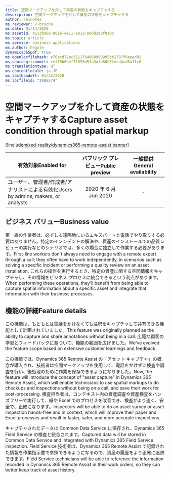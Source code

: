 ```yaml
---
title: 空間マークアップを介して資産の状態をキャプチャする
description: 空間マークアップを介して資産の状態をキャプチャする
author: relnotes
ms.reviewer: v-brycho
ms.date: 01/14/2020
ms.assetid: 4113b068-081b-ea11-a812-000d3a8f010c
ms.topic: article
ms.service: business-applications
ms.author: hegate
dynamics365pdf: true
ms.openlocfilehash: e70acd72ec3211764060990995bb1787f6eeed02
ms.sourcegitcommit: ceff5b6bef71093d51a3afb60b3fecd4cd8a11c8
ms.translationtype: HT
ms.contentlocale: ja-JP
ms.lasthandoff: 01/25/2020
ms.locfileid: "2986574"
---
```

# <a name="capture-asset-condition-through-spatial-markup"></a><span data-ttu-id="f1dfd-103">空間マークアップを介して資産の状態をキャプチャする</span><span class="sxs-lookup"><span data-stu-id="f1dfd-103">Capture asset condition through spatial markup</span></span>
[!include[mixed-reality/dynamics365-remote-assist banner](../includes/mixed-reality/dynamics365-remote-assist.md)]

| <span data-ttu-id="f1dfd-104">有効対象</span><span class="sxs-lookup"><span data-stu-id="f1dfd-104">Enabled for</span></span>    |  <span data-ttu-id="f1dfd-105">パブリック プレビュー</span><span class="sxs-lookup"><span data-stu-id="f1dfd-105">Public preview</span></span> | <span data-ttu-id="f1dfd-106">一般提供</span><span class="sxs-lookup"><span data-stu-id="f1dfd-106">General availability</span></span> | 
| ---------- | :----------: |:----------: |
|<span data-ttu-id="f1dfd-107">ユーザー、管理者/作成者/アナリストによる有効化</span><span class="sxs-lookup"><span data-stu-id="f1dfd-107">Users by admins, makers, or analysts</span></span>|<span data-ttu-id="f1dfd-108">2020 年 6 月</span><span class="sxs-lookup"><span data-stu-id="f1dfd-108">Jun 2020</span></span>| -|


## <a name="business-value"></a><span data-ttu-id="f1dfd-109">ビジネス バリュー</span><span class="sxs-lookup"><span data-stu-id="f1dfd-109">Business value</span></span>
<!-- bv start -->
<span data-ttu-id="f1dfd-110">第一線の作業者は、必ずしも遠隔地にいるエキスパートと電話でやり取りする必要はありません。特定のインシデントの解決や、資産のインストールでの品質レビューの実行などのシナリオでは、多くの場合に独立して作業する必要があります。</span><span class="sxs-lookup"><span data-stu-id="f1dfd-110">First-line workers don't always need to engage with a remote expert through a call; they often have to work independently, in scenarios such as solving a specific incident or performing a quality review on an asset installation.</span></span> <span data-ttu-id="f1dfd-111">これらの操作を実行するとき、特定の資産に関する空間情報をキャプチャし、その情報をビジネス プロセスに統合できるという利点があります。</span><span class="sxs-lookup"><span data-stu-id="f1dfd-111">When performing these operations, they'll benefit from being able to capture spatial information about a specific asset and integrate that information with their business processes.</span></span>

<!-- bv end -->



## <a name="feature-details"></a><span data-ttu-id="f1dfd-112">機能の詳細</span><span class="sxs-lookup"><span data-stu-id="f1dfd-112">Feature details</span></span>
<!--feature detail start -->
<span data-ttu-id="f1dfd-113">この機能は、もともとは電話をかけなくても注釈をキャプチャして共有できる機能として計画されていました。</span><span class="sxs-lookup"><span data-stu-id="f1dfd-113">This feature was originally planned as the ability to capture and share annotations without being in a call.</span></span> <span data-ttu-id="f1dfd-114">広範な顧客の学習とフィードバックに基づいて、機能の範囲を広げました。</span><span class="sxs-lookup"><span data-stu-id="f1dfd-114">We've evolved the feature scope based on extensive customer learnings and feedback.</span></span> 

<span data-ttu-id="f1dfd-115">この機能では、Dynamics 365 Remote Assist の「アセット キャプチャ」の概念が導入され、技術者は空間マークアップを使用して、電話をかけずに検査や調査を行い、後処理のために作業を保存できるようになりました。</span><span class="sxs-lookup"><span data-stu-id="f1dfd-115">Now, the feature will introduce the concept of "asset capture" in Dynamics 365 Remote Assist, which will enable technicians to use spatial markups to do checkups and inspections without being on a call, and save their work for post-processing.</span></span> <span data-ttu-id="f1dfd-116">検査担当者は、コンテキスト内の資産調査や資産検査をハンズフリーで実行して、紙や Excel でのプロセスを改善でき、検査がより速く、安全で、正確になります。</span><span class="sxs-lookup"><span data-stu-id="f1dfd-116">Inspectors will be able to do an asset survey or asset inspection hands-free and in context, which will improve their paper and Excel processes and result in faster, safer, and more accurate inspections.</span></span>

<span data-ttu-id="f1dfd-117">キャプチャされたデータは Common Data Service に保存され、Dynamics 365 Field Service の検査と統合されます。</span><span class="sxs-lookup"><span data-stu-id="f1dfd-117">Captured data will be stored in Common Data Service and integrated with Dynamics 365 Field Service inspection.</span></span> <span data-ttu-id="f1dfd-118">Field Service 技術者は、Dynamics 365 Remote Assist で記録された情報を作業指示書で参照できるようになるので、資産の履歴をより正確に追跡できます。</span><span class="sxs-lookup"><span data-stu-id="f1dfd-118">Field Service technicians will be able to reference the information recorded in Dynamics 365 Remote Assist in their work orders, so they can better keep track of asset history.</span></span>

<!--feature detail end -->









